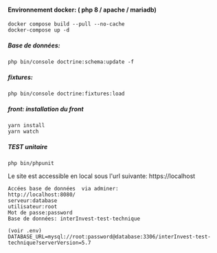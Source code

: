

#### Environnement docker: ( php 8 / apache / mariadb)

```shell 
docker compose build --pull --no-cache
docker-compose up -d
```

##### Base de données:
```shell 
php bin/console doctrine:schema:update -f
```
##### fixtures:
```shell 
php bin/console doctrine:fixtures:load
```
##### front: installation du front
```shell 
yarn install
yarn watch
```

##### TEST unitaire
```shell 
php bin/phpunit
```
Le site est accessible en local sous l'url suivante:
https://localhost    

```shell 
Accées base de données  via adminer:
http://localhost:8080/   
serveur:database
utilisateur:root
Mot de passe:password              
Base de données: interInvest-test-technique

(voir .env)
DATABASE_URL=mysql://root:password@database:3306/interInvest-test-technique?serverVersion=5.7                                        
```

